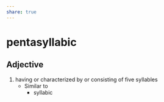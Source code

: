 ```yaml
---
share: true
---
```

# pentasyllabic


## Adjective

1. having or characterized by or consisting of five syllables
	- Similar to
		- syllabic

